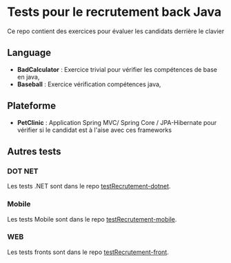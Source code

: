 ﻿# Tests pour le recrutement back Java

Ce repo contient des exercices pour évaluer les candidats derrière le clavier

## Language

- **BadCalculator** : Exercice trivial pour vérifier les compétences de base en java,
- **Baseball** : Exercice vérification compétences java,

## Plateforme

- **PetClinic** : Application Spring MVC/ Spring Core / JPA-Hibernate pour vérifier si le candidat est à l'aise avec ces frameworks

## Autres tests

### DOT NET

Les tests .NET sont dans le repo [testRecrutement-dotnet](https://github.com/Sfeir/testRecrutement-dotnet).

### Mobile

Les tests Mobile sont dans le repo [testRecrutement-mobile](https://github.com/Sfeir/testRecrutement-mobile).

### WEB

Les tests fronts sont dans le repo [testRecrutement-front](https://github.com/Sfeir/testRecrutement-front).
